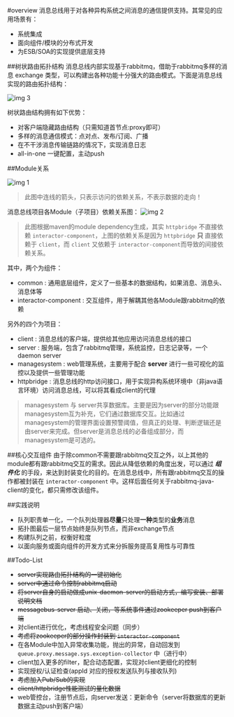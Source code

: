 #overview
消息总线用于对各种异构系统之间消息的通信提供支持。其常见的应用场景有：

* 系统集成
* 面向组件/模块的分布式开发
* 为ESB/SOA的实现提供底层支持

##树状路由拓扑结构
消息总线内部实现基于rabbitmq，借助于rabbitmq多样的消息 exchange 类型，可以构建出各种功能十分强大的路由模式。下面是消息总线实现的路由拓扑结构：

![img 3][3]

树状路由结构拥有如下优势：

* 对客户端隐藏路由结构（只需知道首节点:proxy即可）
* 多样的消息通信模式：点对点、发布/订阅、广播
* 在不干涉消息传输链路的情况下，实现消息日志
* all-in-one 一键配置，主动push

##Module关系

![img 1][1]

> 此图中连线的箭头，只表示访问的依赖关系，不表示数据的走向！

消息总线项目各Module（子项目）依赖关系图：
![img 2][2]

> 此图根据maven的module dependency生成，其实 `httpbridge` 不直接依赖 `interactor-component`，上图的依赖关系是因为 `httpbridge` **只** 直接依赖于 `client`，而 `client` 又依赖于 `interactor-component`而导致的间接依赖关系。

其中，两个为组件：

* common : 通用底层组件，定义了一些基本的数据结构，如果消息、消息头、消息体等
* interactor-component : 交互组件，用于解耦其他各Module跟rabbitmq的依赖

另外的四个为项目：

- client : 消息总线的客户端，提供给其他应用访问消息总线的接口
- server : 服务端，包含了rabbitmq管理，系统监控，日志记录等，一个daemon server
- managesystem : web管理系统，主要用于配合 **server** 进行一些可视化的监控以及提供一些管理功能
- httpbridge : 消息总线的http访问接口，用于实现异构系统环境中（非java语言环境）访问消息总线，可以将其看成client的代理

> managesystem 与 server共享数据库。主要是因为server的部分功能跟managesystem互为补充，它们通过数据库交互。比如通过managesystem的管理界面设置预警阈值，但真正的处理、判断逻辑还是由server来完成。但server是消息总线的必备组成部分，而managesystem是可选的。

##核心交互组件
由于除common不需要跟rabbitmq交互之外，以上其他的module都有跟rabbitmq交互的需求。因此从降低依赖的角度出发，可以通过 ***组件化*** 的手段，来达到封装变化的目的。在消息总线中，所有跟rabbitmq交互的操作都被封装在 `interactor-component` 中。这样后面任何关于rabbitmq-java-client的变化，都只需修改该组件。


##实践说明
* 队列职责单一化，一个队列处理器**尽量**只处理**一种**类型的**业务**消息
* 拓扑图最后一层节点始终是队列节点，而非exchange节点
* 构建队列之前，权衡好粒度
* 以面向服务或面向组件的开发方式来分拆服务提高复用性与可靠性

##Todo-List
* ~~server实现路由拓扑结构的一键初始化~~
* ~~server中通过命令控制rabbitmq启动~~
* ~~将server自身的启动做成unix-daemon-server的启动方式，编写安装、部署说明文档~~
* ~~messagebus-server 启动、关闭，等系统事件通过zookeeper push到客户端~~
* 对client进行优化，考虑线程安全问题（同步）
* ~~考虑将zookeeper的部分操作封装到 `interactor-component`~~
* 在各Module中加入异常收集功能，抛出的异常，自动回发到 `queue.proxy.message.sys.exception-collector` 中（进行中）
* client加入更多的filter，配合动态配置，实现对client更细化的控制
* 实现授权/认证检查(appId 对应的授权发送队列与接收队列)
* ~~考虑加入Pub/Sub的实现~~
* ~~client/httpbridge性能测试的量化数据~~
* web管控台，注册节点后，向server发送：更新命令（server将数据库的更新数据主动push到客户端）



[1]:https://raw.githubusercontent.com/yanghua/messagebus/master/screenshots/overview/architecture.png
[2]:https://raw.githubusercontent.com/yanghua/messagebus/master/screenshots/overview/module-dependency.png
[3]:https://raw.githubusercontent.com/yanghua/messagebus/master/screenshots/overview/router-topology.png